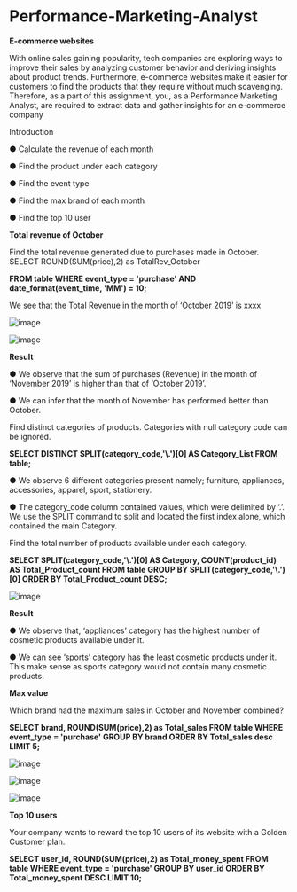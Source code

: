 # Performance-Marketing-Analyst

**E-commerce websites**

With online sales gaining popularity, tech companies are exploring ways to improve their
sales by analyzing customer behavior and deriving insights about product trends.
Furthermore, e-commerce websites make it easier for customers to find the products that
they require without much scavenging. Therefore, as a part of this assignment, you, as a
Performance Marketing Analyst, are required to extract data and gather insights for an
e-commerce company

Introduction

● Calculate the revenue of each month

● Find the product under each category

● Find the event type

● Find the max brand of each month

● Find the top 10 user


**Total revenue of October**

Find the total revenue generated due to purchases made in October.
SELECT ROUND(SUM(price),2) as TotalRev_October

**FROM table
WHERE event_type = 'purchase' AND
date_format(event_time, 'MM') = 10;**

We see that the Total Revenue in the month of ‘October 2019’ is xxxx

![image](https://github.com/Arooba-Khokhar/Performance-Marketing-Analyst/assets/14163981/4a8af284-9fe2-4f60-9421-99a837cb3e72)

![image](https://github.com/Arooba-Khokhar/Performance-Marketing-Analyst/assets/14163981/ed17b5fc-bc15-40da-a39b-60e6ddc7a71c)


**Result**

● We observe that the sum of purchases (Revenue) in the month of ‘November
2019’ is higher than that of ‘October 2019’.

● We can infer that the month of November has performed better than October.


Find distinct categories of products. Categories with null category code can be ignored.

**SELECT DISTINCT SPLIT(category_code,'\\.')[0] AS Category_List
FROM table;**

● We observe 6 different categories present namely; furniture, appliances, accessories, apparel, sport,
stationery.

● The category_code column contained values, which were delimited by ‘.’. We use the SPLIT command to split
and located the first index alone, which contained the main Category.

Find the total number of products available under each category.

**SELECT SPLIT(category_code,'\\.')[0] AS Category, COUNT(product_id) AS Total_Product_count
FROM table
GROUP BY SPLIT(category_code,'\\.')[0]
ORDER BY Total_Product_count DESC;**


![image](https://github.com/Arooba-Khokhar/Performance-Marketing-Analyst/assets/14163981/fdbfd447-e3d5-491a-9f08-40ebaa46ab6a)


**Result**

● We observe that, ‘appliances’ category has the highest number of cosmetic
products available under it.

● We can see ‘sports’ category has the least cosmetic products under it. This make
sense as sports category would not contain many cosmetic products.


**Max value**

Which brand had the maximum sales in October and November combined?

**SELECT brand, ROUND(SUM(price),2) as Total_sales
FROM table
WHERE event_type = 'purchase'
GROUP BY brand
ORDER BY Total_sales desc
LIMIT 5;**


![image](https://github.com/Arooba-Khokhar/Performance-Marketing-Analyst/assets/14163981/a494265a-90a6-4633-ac21-63fcfd0502fd)


![image](https://github.com/Arooba-Khokhar/Performance-Marketing-Analyst/assets/14163981/df12b844-762a-47e2-9ea0-1e58df8646ef)



![image](https://github.com/Arooba-Khokhar/Performance-Marketing-Analyst/assets/14163981/4e44854b-4f14-463c-8763-4a31b19b1d9c)


**Top 10 users**

Your company wants to reward the top 10 users of its website with a Golden Customer plan.

**SELECT user_id, ROUND(SUM(price),2) as Total_money_spent
FROM table
WHERE event_type = 'purchase'
GROUP BY user_id
ORDER BY Total_money_spent DESC
LIMIT 10;**




